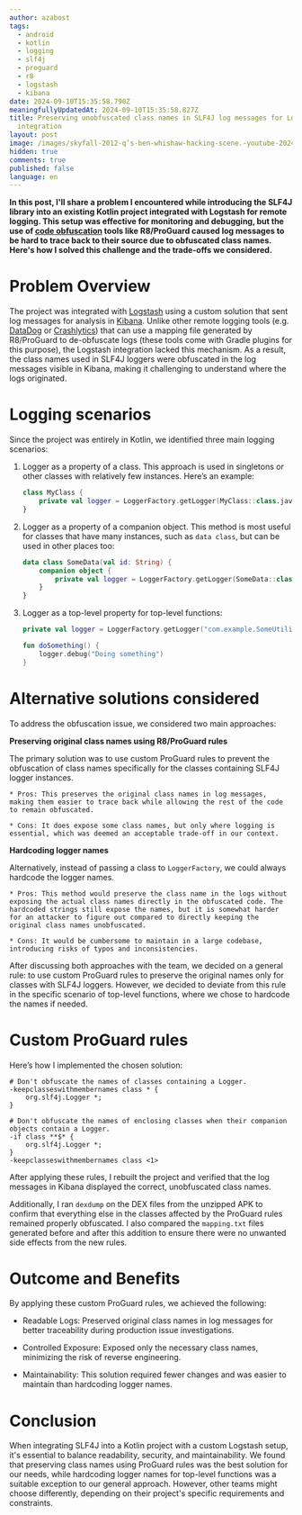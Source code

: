 ```yaml
---
author: azabost
tags:
  - android
  - kotlin
  - logging
  - slf4j
  - proguard
  - r8
  - logstash
  - kibana
date: 2024-09-10T15:35:58.790Z
meaningfullyUpdatedAt: 2024-09-10T15:35:58.827Z
title: Preserving unobfuscated class names in SLF4J log messages for Logstash
  integration
layout: post
image: /images/skyfall-2012-q’s-ben-whishaw-hacking-scene.-youtube-2024-09-10-22-28-06.png
hidden: true
comments: true
published: false
language: en
---
```

**In this post, I'll share a problem I encountered while introducing the SLF4J library into an existing Kotlin project integrated with Logstash for remote logging. This setup was effective for monitoring and debugging, but the use of [code obfuscation](https://developer.android.com/build/shrink-code) tools like R8/ProGuard caused log messages to be hard to trace back to their source due to obfuscated class names. Here's how I solved this challenge and the trade-offs we considered.**

# Problem Overview

The project was integrated with [Logstash](https://www.elastic.co/logstash) using a custom solution that sent log messages for analysis in [Kibana](https://www.elastic.co/kibana). Unlike other remote logging tools (e.g. [DataDog](https://www.datadoghq.com/) or [Crashlytics](https://firebase.google.com/products/crashlytics)) that can use a mapping file generated by R8/ProGuard to de-obfuscate logs (these tools come with Gradle plugins for this purpose), the Logstash integration lacked this mechanism. As a result, the class names used in SLF4J loggers were obfuscated in the log messages visible in Kibana, making it challenging to understand where the logs originated.

# Logging scenarios
Since the project was entirely in Kotlin, we identified three main logging scenarios:

1. Logger as a property of a class. This approach is used in singletons or other classes with relatively few instances. Here’s an example:

    ```kotlin
    class MyClass {
        private val logger = LoggerFactory.getLogger(MyClass::class.java)
    }
    ```

2. Logger as a property of a companion object. This method is most useful for classes that have many instances, such as `data class`, but can be used in other places too:

    ```kotlin
    data class SomeData(val id: String) {
        companion object {
            private val logger = LoggerFactory.getLogger(SomeData::class.java)
        }
    }
    ```

3. Logger as a top-level property for top-level functions:

    ```kotlin
    private val logger = LoggerFactory.getLogger("com.example.SomeUtilities")
    
    fun doSomething() {
        logger.debug("Doing something")
    }
    ```

# Alternative solutions considered
To address the obfuscation issue, we considered two main approaches:

**Preserving original class names using R8/ProGuard rules**
   
The primary solution was to use custom ProGuard rules to prevent the obfuscation of class names specifically for the classes containing SLF4J logger instances.

    * Pros: This preserves the original class names in log messages, making them easier to trace back while allowing the rest of the code to remain obfuscated.

    * Cons: It does expose some class names, but only where logging is essential, which was deemed an acceptable trade-off in our context.

**Hardcoding logger names**

Alternatively, instead of passing a class to `LoggerFactory`, we could always hardcode the logger names.

    * Pros: This method would preserve the class name in the logs without exposing the actual class names directly in the obfuscated code. The hardcoded strings still expose the names, but it is somewhat harder for an attacker to figure out compared to directly keeping the original class names unobfuscated.

    * Cons: It would be cumbersome to maintain in a large codebase, introducing risks of typos and inconsistencies.

After discussing both approaches with the team, we decided on a general rule: to use custom ProGuard rules to preserve the original names only for classes with SLF4J loggers. However, we decided to deviate from this rule in the specific scenario of top-level functions, where we chose to hardcode the names if needed.

# Custom ProGuard rules
Here’s how I implemented the chosen solution:

```proguard
# Don't obfuscate the names of classes containing a Logger.
-keepclasseswithmembernames class * {
    org.slf4j.Logger *;
}

# Don't obfuscate the names of enclosing classes when their companion objects contain a Logger.
-if class **$* {
    org.slf4j.Logger *;
}
-keepclasseswithmembernames class <1>
```

After applying these rules, I rebuilt the project and verified that the log messages in Kibana displayed the correct, unobfuscated class names.

Additionally, I ran `dexdump` on the DEX files from the unzipped APK to confirm that everything else in the classes affected by the ProGuard rules remained properly obfuscated. I also compared the `mapping.txt` files generated before and after this addition to ensure there were no unwanted side effects from the new rules.

# Outcome and Benefits

By applying these custom ProGuard rules, we achieved the following:

* Readable Logs: Preserved original class names in log messages for better traceability during production issue investigations.

* Controlled Exposure: Exposed only the necessary class names, minimizing the risk of reverse engineering.

* Maintainability: This solution required fewer changes and was easier to maintain than hardcoding logger names.

# Conclusion

When integrating SLF4J into a Kotlin project with a custom Logstash setup, it's essential to balance readability, security, and maintainability. We found that preserving class names using ProGuard rules was the best solution for our needs, while hardcoding logger names for top-level functions was a suitable exception to our general approach. However, other teams might choose differently, depending on their project's specific requirements and constraints.